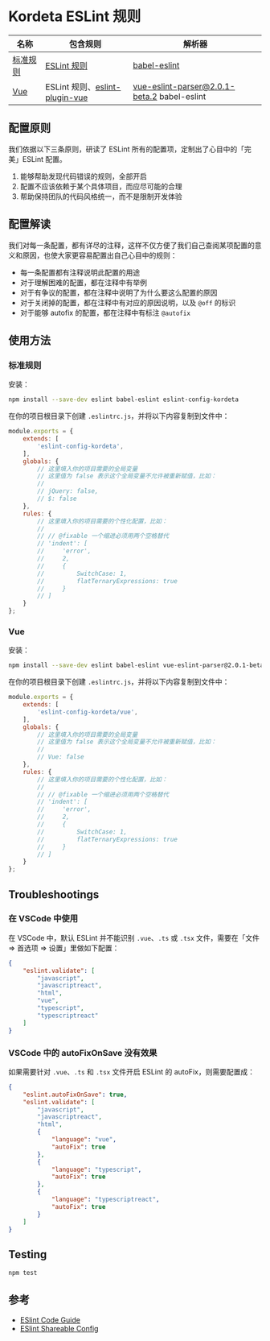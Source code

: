 # Kordeta ESLint 规则



名称 | 包含规则 | 解析器
--- | --- | ---
[标准规则](#标准规则) | [ESLint 规则][] | [babel-eslint][]
[Vue](#vue) | ESLint 规则、[eslint-plugin-vue][] | [vue-eslint-parser@2.0.1-beta.2][] babel-eslint


[babel-eslint]: https://github.com/babel/babel-eslint
[vue-eslint-parser@2.0.1-beta.2]: https://github.com/mysticatea/vue-eslint-parser/tree/v2.0.1-beta.2
[ESLint 规则]: https://eslint.org/docs/rules/
[eslint-plugin-vue]: https://github.com/vuejs/eslint-plugin-vue

## 配置原则

我们依据以下三条原则，研读了 ESLint 所有的配置项，定制出了心目中的「完美」ESLint 配置。

1. 能够帮助发现代码错误的规则，全部开启
2. 配置不应该依赖于某个具体项目，而应尽可能的合理
3. 帮助保持团队的代码风格统一，而不是限制开发体验

## 配置解读

我们对每一条配置，都有详尽的注释，这样不仅方便了我们自己查阅某项配置的意义和原因，也使大家更容易配置出自己心目中的规则：

- 每一条配置都有注释说明此配置的用途
- 对于理解困难的配置，都在注释中有举例
- 对于有争议的配置，都在注释中说明了为什么要这么配置的原因
- 对于关闭掉的配置，都在注释中有对应的原因说明，以及 `@off` 的标识
- 对于能够 autofix 的配置，都在注释中有标注 `@autofix`

## 使用方法

### 标准规则

安装：

```bash
npm install --save-dev eslint babel-eslint eslint-config-kordeta
```

在你的项目根目录下创建 `.eslintrc.js`，并将以下内容复制到文件中：

```js
module.exports = {
    extends: [
        'eslint-config-kordeta',
    ],
    globals: {
        // 这里填入你的项目需要的全局变量
        // 这里值为 false 表示这个全局变量不允许被重新赋值，比如：
        //
        // jQuery: false,
        // $: false
    },
    rules: {
        // 这里填入你的项目需要的个性化配置，比如：
        //
        // // @fixable 一个缩进必须用两个空格替代
        // 'indent': [
        //     'error',
        //     2,
        //     {
        //         SwitchCase: 1,
        //         flatTernaryExpressions: true
        //     }
        // ]
    }
};
```

### Vue

安装：

```bash
npm install --save-dev eslint babel-eslint vue-eslint-parser@2.0.1-beta.2 babel-eslint eslint-plugin-vue@3 eslint-config-kordeta
```

在你的项目根目录下创建 `.eslintrc.js`，并将以下内容复制到文件中：

```js
module.exports = {
    extends: [
        'eslint-config-kordeta/vue',
    ],
    globals: {
        // 这里填入你的项目需要的全局变量
        // 这里值为 false 表示这个全局变量不允许被重新赋值，比如：
        //
        // Vue: false
    },
    rules: {
        // 这里填入你的项目需要的个性化配置，比如：
        //
        // // @fixable 一个缩进必须用两个空格替代
        // 'indent': [
        //     'error',
        //     2,
        //     {
        //         SwitchCase: 1,
        //         flatTernaryExpressions: true
        //     }
        // ]
    }
};
```

## Troubleshootings

### 在 VSCode 中使用

在 VSCode 中，默认 ESLint 并不能识别 `.vue`、`.ts` 或 `.tsx` 文件，需要在「文件 => 首选项 => 设置」里做如下配置：

```json
{
    "eslint.validate": [
        "javascript",
        "javascriptreact",
        "html",
        "vue",
        "typescript",
        "typescriptreact"
    ]
}
```

### VSCode 中的 autoFixOnSave 没有效果

如果需要针对 `.vue`、`.ts` 和 `.tsx` 文件开启 ESLint 的 autoFix，则需要配置成：

```json
{
    "eslint.autoFixOnSave": true,
    "eslint.validate": [
        "javascript",
        "javascriptreact",
        "html",
        {
            "language": "vue",
            "autoFix": true
        },
        {
            "language": "typescript",
            "autoFix": true
        },
        {
            "language": "typescriptreact",
            "autoFix": true
        }
    ]
}
```

## Testing

```bash
npm test
```

## 参考

- [ESlint Code Guide](http://eslint.org/docs/user-guide/configuring)
- [ESlint Shareable Config](http://eslint.org/docs/developer-guide/shareable-configs)
